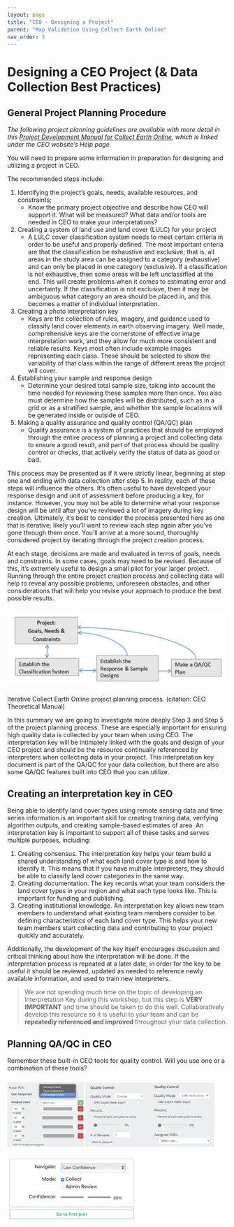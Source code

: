 ```yaml
---
layout: page
title: "CEO - Designing a Project"
parent: "Map Validation Using Collect Earth Online"
nav_order: 3
---
```


# Designing a CEO Project (& Data Collection Best Practices)

## General Project Planning Procedure

*The following project planning guidelines are available with more detail in this [Project Development Manual for Collect Earth Online](https://www.collect.earth/ceo-guides/#:~:text=Project%20Development%20Theory), which is linked under the CEO website’s Help page.*

You will need to prepare some information in preparation for designing and utilizing a project in CEO.

The recommended steps include: 
1. Identifying the project’s goals, needs, available resources, and constraints; 
    - Know the primary project objective and describe how CEO will support it. What will be measured? What data and/or tools are needed in CEO to make your interpretations?
2. Creating a system of land use and land cover (LULC) for your project
    - A LULC cover classification system needs to meet certain criteria in order to be useful and properly defined. The most important criteria are that the classification be exhaustive and exclusive; that is, all areas in the study area can be assigned to a category (exhaustive) and can only be placed in one category (exclusive). If a classification is not exhaustive, then some areas will be left unclassified at the end. This will create problems when it comes to estimating error and uncertainty. If the classification is not exclusive, then it may be ambiguous what category an area should be placed in, and this becomes a matter of individual interpretation.  
3. Creating a photo interpretation key
    - Keys are the collection of rules, imagery, and guidance used to classify land cover elements in earth observing imagery. Well made, comprehensive keys are the cornerstone of effective image interpretation work, and they allow for much more consistent and reliable results.  Keys most often include example images representing each class. These should be selected to show the variability of that class within the range of different areas the project will cover. 
4. Establishing your sample and response design 
    - Determine your desired total sample size, taking into account the time needed for reviewing these samples more than once. You also must determine how the samples will be distributed, such as in a grid or as a stratified sample, and whether the sample locations will be generated inside or outside of CEO.
5. Making a quality assurance and quality control (QA/QC) plan
    - Quality assurance is a system of practices that should be employed through the entire process of planning a project and collecting data to ensure a good result, and part of that process should be quality control or checks, that actively verify the status of data as good or bad.

This process may be presented as if it were strictly linear, beginning at step one and ending with data collection after step 5. In reality, each of these steps will influence the others. It’s often useful to have developed your response design and unit of assessment before producing a key, for instance. However, you may not be able to determine what your response design will be until after you’ve reviewed a lot of imagery during key creation. Ultimately, it’s best to consider the process presented here as one that is iterative; likely you’ll want to review each step again after you’ve gone through them once. You’ll arrive at a more sound, thoroughly considered project by iterating through the project creation process.  

At each stage, decisions are made and evaluated in terms of goals, needs and constraints. In some cases, goals may need to be revised. Because of this, it’s extremely useful to design a small pilot for your larger project. Running through the entire project creation process and collecting data will help to reveal any possible problems, unforeseen obstacles, and other considerations that will help you revise your approach to produce the best possible results. 

<img align="center" src="../images/ceo/4A_ProjectDesign.png"  vspace="10" width="600"> 
<p align = "left"> 
Iterative Collect Earth Online project planning process. (citation: CEO Theoretical Manual)
</p>

In this summary we are going to investigate more deeply Step 3 and Step 5 of the project planning process. These are especially important for ensuring high quality data is collected by your team when using CEO. The interpretation key will be intimately linked with the goals and design of your CEO project and should be the resource continually referenced by interpreters when collecting data in your project. This interpretation key document is part of the QA/QC for your data collection, but there are also some QA/QC features built into CEO that you can utilize. 

## Creating an interpretation key in CEO
Being able to identify land cover types using remote sensing data and time series information is an important skill for creating training data, verifying algorithm outputs, and creating sample-based estimates of area. An interpretation key is important to support all of these tasks and serves multiple purposes, including:
1. Creating consensus. The interpretation key helps your team build a shared understanding of what each land cover type is and how to identify it. This means that if you have multiple interpreters, they should be able to classify land cover categories in the same way.
2. Creating documentation. The key records what your team considers the land cover types in your region and what each type looks like. This is important for funding and publishing.
3. Creating institutional knowledge. An interpretation key allows new team members to understand what existing team members consider to be defining characteristics of each land cover type. This helps your new team members start collecting data and contributing to your project quickly and accurately.

Additionally, the development of the key itself encourages discussion and critical thinking about how the interpretation will be done. If the interpretation process is repeated at a later date, in order for the key to be useful it should be reviewed, updated as needed to reference newly available information, and used to train new interpreters.

> We are not spending much time on the topic of developing an Interpretation Key during this workshop, but this step is **VERY IMPORTANT** and time should be taken to do this well. Collaboratively develop this resource so it is useful to your team and can be **repeatedly referenced and improved** throughout your data collection.

## Planning QA/QC in CEO 
Remember these built-in CEO tools for quality control. Will you use one or a combination of these tools? 


<p float="center" >
    <img src="../images/ceo/1C_AssignPlots.png"  vspace="10" width="175" />
    <img src="../images/ceo/1D_QAQCsetup.png"  vspace="10" width="295" /> 
    <img src="../images/ceo/4B_reviewlowconfidence.png"  vspace="10" width="297" /> 
</p>